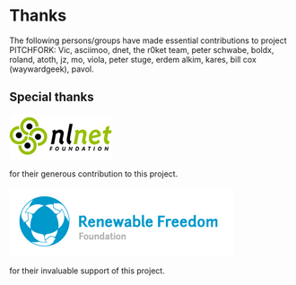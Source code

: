 # Thanks

The following persons/groups have made essential contributions to project
PITCHFORK: Vic, asciimoo, dnet, the r0ket team, peter schwabe,
boldx, roland, atoth, jz, mo, viola, peter stuge, erdem alkim, kares,
bill cox (waywardgeek), pavol.

## Special thanks

![NLnet Foundation](img/nlnet.gif)

for their generous contribution to this project.

![Renewable Freedom Foundation](img/rff.png)

for their invaluable support of this project.
